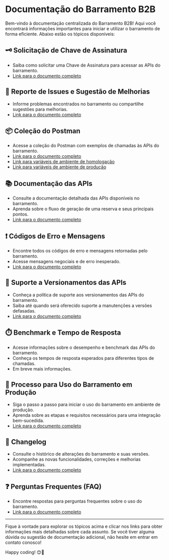 # Documentação do Barramento B2B

Bem-vindo à documentação centralizada do Barramento B2B!
Aqui você encontrará informações importantes para iniciar e utilizar o barramento de forma eficiente. Abaixo estão os tópicos disponíveis:

## 🗝️ Solicitação de Chave de Assinatura

- Saiba como solicitar uma Chave de Assinatura para acessar as APIs do barramento.
- [Link para o documento completo](/docs/pt-br/subscription-key/readme.md)

## 🐞 Reporte de Issues e Sugestão de Melhorias

- Informe problemas encontrados no barramento ou compartilhe sugestões para melhorias.
- [Link para o documento completo](/docs/pt-br/issues-template/readme.md)

## 📦 Coleção do Postman

- Acesse a coleção do Postman com exemplos de chamadas às APIs do barramento.
- [Link para o documento completo](/postman/middleware_b2b-release_1.2.5.postman_collection.json)
- [Link para variáveis de ambiente de homologação](/postman/env-stg.postman_environment.json)
- [Link para variáveis de ambiente de produção](/postman/env-prd.postman_environment.json)

## 📚 Documentação das APIs

- Consulte a documentação detalhada das APIs disponíveis no barramento.
- Aprenda sobre o fluxo de geração de uma reserva e seus principais pontos.
- [Link para o documento completo](/docs/pt-br/apis-doc/readme.md)

## ❗️ Códigos de Erro e Mensagens

- Encontre todos os códigos de erro e mensagens retornadas pelo barramento.
- Acesse mensagens negociais e de erro inesperado.
- [Link para o documento completo](/docs/pt-br/apis-doc/errors-code.md)

## 🔄 Suporte a Versionamentos das APIs

- Conheça a política de suporte aos versionamentos das APIs do barramento.
- Saiba até quando será oferecido suporte a manutenções a versões defasadas.
- [Link para o documento completo](/docs/pt-br/support-apis/readme.md)

## ⏱️ Benchmark e Tempo de Resposta

- Acesse informações sobre o desempenho e benchmark das APIs do barramento.
- Conheça os tempos de resposta esperados para diferentes tipos de chamadas.
- Em breve mais informações.

## 🚀 Processo para Uso do Barramento em Produção

- Siga o passo a passo para iniciar o uso do barramento em ambiente de produção.
- Aprenda sobre as etapas e requisitos necessários para uma integração bem-sucedida.
- [Link para o documento completo](/docs/pt-br/processo-inicio-producao/readme.md)

## 📝 Changelog

- Consulte o histórico de alterações do barramento e suas versões.
- Acompanhe as novas funcionalidades, correções e melhorias implementadas.
- [Link para o documento completo](/docs/pt-br/change-log/readme.md)

## ❓ Perguntas Frequentes (FAQ)

- Encontre respostas para perguntas frequentes sobre o uso do barramento.
- [Link para o documento completo](/docs/pt-br/faq/readme.md)

---

Fique à vontade para explorar os tópicos acima e clicar nos links para obter informações mais detalhadas sobre cada assunto. Se você tiver alguma dúvida ou sugestão de documentação adicional, não hesite em entrar em contato conosco!

Happy coding! 😊🚀